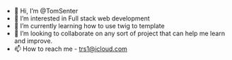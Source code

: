 - 👋 Hi, I’m @TomSenter
- 👀 I’m interested in Full stack web development
- 🌱 I’m currently learning how to use twig to template
- 💞️ I’m looking to collaborate on any sort of project that can help me learn and improve.
- 📫 How to reach me - trs1@icloud.com

<!---
TomSenter/TomSenter is a ✨ special ✨ repository because its `README.md` (this file) appears on your GitHub profile.
You can click the Preview link to take a look at your changes.
--->
